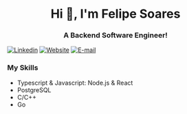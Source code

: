 <h1 align="center">Hi 👋, I'm Felipe Soares </h1>

<h3 align="center">A Backend Software Engineer!</h3>


[![Linkedin](https://img.shields.io/badge/LinkedIn-0077B5?style=for-the-badge&logo=linkedin&logoColor=white)](https://www.linkedin.com/in/felipe31soares/)
[![Website](https://img.shields.io/website?down_color=red&down_message=offline&style=for-the-badge&up_color=green&up_message=up&url=https%3A%2F%2Ffelipesoar.es)](https://felipesoar.es)
[![E-mail](https://img.shields.io/badge/e--mail-felipe31soares%40gmail.com-orange?&style=for-the-badge)](mailto:felipe31soares@gmail.com)


### My Skills
- Typescript & Javascript: Node.js & React
- PostgreSQL
- C/C++
- Go
